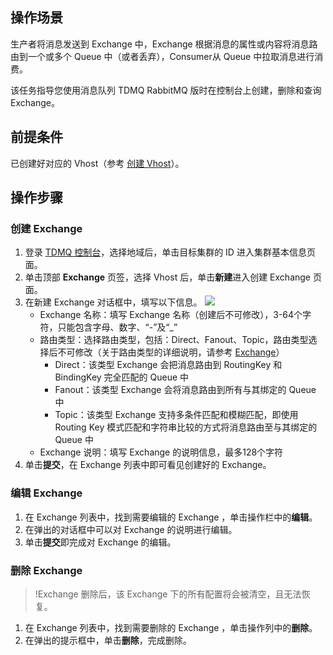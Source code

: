 ## 操作场景

生产者将消息发送到 Exchange 中，Exchange 根据消息的属性或内容将消息路由到一个或多个 Queue 中（或者丢弃），Consumer从 Queue 中拉取消息进行消费。

该任务指导您使用消息队列 TDMQ RabbitMQ 版时在控制台上创建，删除和查询 Exchange。

## 前提条件

已创建好对应的 Vhost（参考 [创建 Vhost](https://cloud.tencent.com/document/product/1495/61833)）。

## 操作步骤

### 创建 Exchange

1. 登录 [TDMQ 控制台](https://console.cloud.tencent.com/tdmq)，选择地域后，单击目标集群的 ID 进入集群基本信息页面。
2. 单击顶部 **Exchange** 页签，选择 Vhost 后，单击**新建**进入创建 Exchange 页面。
3. 在新建 Exchange 对话框中，填写以下信息。
   ![](https://main.qcloudimg.com/raw/a05cf17275616133497dd8334e39fd05.png)
   - Exchange 名称：填写 Exchange 名称（创建后不可修改），3-64个字符，只能包含字母、数字、“-”及“_”
   - 路由类型：选择路由类型，包括：Direct、Fanout、Topic，路由类型选择后不可修改（关于路由类型的详细说明，请参考 [Exchange](https://cloud.tencent.com/document/product/1495/61834)）
     - Direct：该类型 Exchange 会把消息路由到 RoutingKey 和 BindingKey 完全匹配的 Queue 中
     - Fanout：该类型 Exchange 会将消息路由到所有与其绑定的 Queue 中
     - Topic：该类型 Exchange 支持多条件匹配和模糊匹配，即使用 Routing Key 模式匹配和字符串比较的方式将消息路由至与其绑定的 Queue 中
   - Exchange 说明：填写 Exchange 的说明信息，最多128个字符
4. 单击**提交**，在 Exchange 列表中即可看见创建好的 Exchange。

### 编辑 Exchange

1. 在 Exchange 列表中，找到需要编辑的 Exchange ，单击操作栏中的**编辑**。
2. 在弹出的对话框中可以对 Exchange 的说明进行编辑。
3. 单击**提交**即完成对 Exchange 的编辑。

### 删除 Exchange

> !Exchange 删除后，该 Exchange 下的所有配置将会被清空，且无法恢复。

1. 在 Exchange 列表中，找到需要删除的 Exchange ，单击操作列中的**删除**。
2. 在弹出的提示框中，单击**删除**，完成删除。
